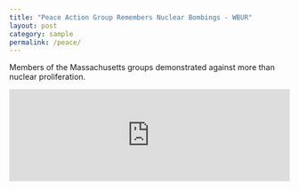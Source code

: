 ```yaml
---
title: "Peace Action Group Remembers Nuclear Bombings - WBUR"
layout: post
category: sample
permalink: /peace/
---
```


Members of the Massachusetts groups demonstrated against more than nuclear proliferation. 

<iframe width="100%" height="166" scrolling="no" frameborder="no" src="https://w.soundcloud.com/player/?url=https%3A//api.soundcloud.com/tracks/278652030&amp;color=ff5500&amp;auto_play=false&amp;hide_related=false&amp;show_comments=true&amp;show_user=true&amp;show_reposts=false"></iframe>